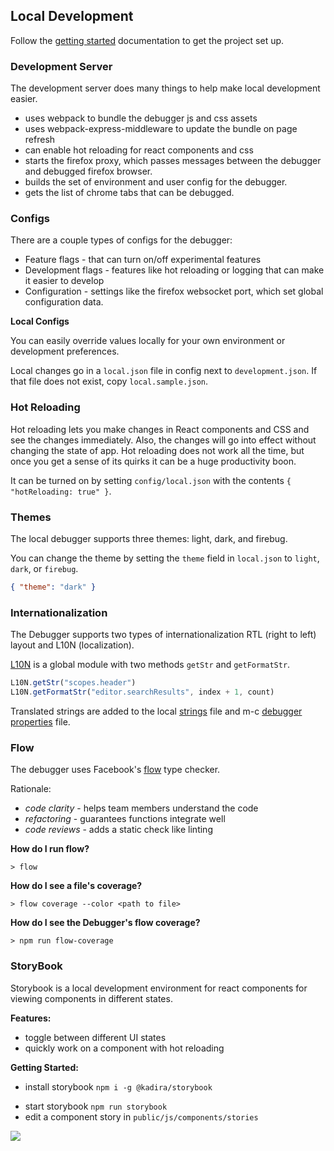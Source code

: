 ## Local Development

Follow the [getting started][getting-started] documentation to get the project set up.

### Development Server

The development server does many things to help make local development easier.

+ uses webpack to bundle the debugger js and css assets
+ uses webpack-express-middleware to update the bundle on page refresh
+ can enable hot reloading for react components and css
+ starts the firefox proxy, which passes messages between the debugger and debugged firefox browser.
+ builds the set of environment and user config for the debugger.
+ gets the list of chrome tabs that can be debugged.

### Configs

There are a couple types of configs for the debugger:

+ Feature flags - that can turn on/off experimental features
+ Development flags - features like hot reloading or logging that can make it easier to develop
+ Configuration - settings like the firefox websocket port, which set global configuration data.

**Local Configs**

You can easily override values locally for your own environment or development preferences.

Local changes go in a `local.json` file in config next to `development.json`.
If that file does not exist, copy `local.sample.json`.

### Hot Reloading

Hot reloading lets you make changes in React components and CSS and see the changes immediately.
Also, the changes will go into effect without changing the state of app.
Hot reloading does not work all the time, but once you get a sense of its quirks it can be a huge productivity boon.

It can be turned on by setting `config/local.json` with the contents `{ "hotReloading: true" }`.

### Themes

The local debugger supports three themes: light, dark, and firebug.

You can change the theme by setting the `theme` field in `local.json` to  `light`, `dark`, or `firebug`.

```json
{ "theme": "dark" }
```

### Internationalization

The Debugger supports two types of internationalization RTL (right to left) layout and L10N (localization).

[L10N](https://github.com/devtools-html/debugger.html/blob/master/packages/devtools-local-toolbox/public/js/utils/L10N.js) is a global module with two methods `getStr` and `getFormatStr`.

```js
L10N.getStr("scopes.header")
L10N.getFormatStr("editor.searchResults", index + 1, count)
```

Translated strings are added to the local [strings](https://github.com/devtools-html/debugger.html/blob/master/public/js/strings.json)
file and m-c [debugger properties](https://dxr.mozilla.org/mozilla-central/source/devtools/client/locales/en-US/debugger.properties) file.

### Flow

The debugger uses Facebook's [flow](https://flowtype.org/) type checker.

Rationale:
* *code clarity* - helps team members understand the code
* *refactoring* - guarantees functions integrate well
* *code reviews* - adds a static check like linting

**How do I run flow?**
```
> flow
```

**How do I see a file's coverage?**
```
> flow coverage --color <path to file>
```

**How do I see the Debugger's flow coverage?**
```
> npm run flow-coverage
```

### StoryBook

Storybook is a local development environment for react components for viewing components in different states.

**Features:**
+ toggle between different UI states
+ quickly work on a component with hot reloading

**Getting Started:**
* install storybook `npm i -g @kadira/storybook`
+ start storybook `npm run storybook`
+ edit a component story in `public/js/components/stories`

![](./screenshots/storybook.png)

[getting-started]:../CONTRIBUTING.md#getting-started
